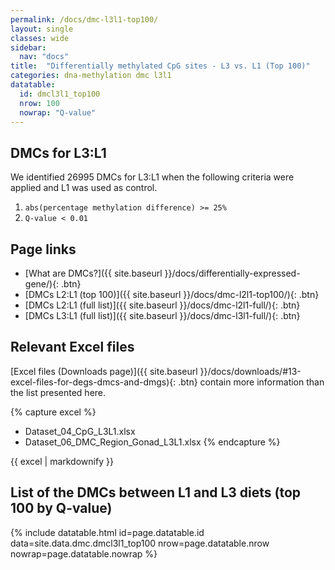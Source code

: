 ```yaml
---
permalink: /docs/dmc-l3l1-top100/
layout: single
classes: wide
sidebar:
  nav: "docs"
title:  "Differentially methylated CpG sites - L3 vs. L1 (Top 100)"
categories: dna-methylation dmc l3l1
datatable:
  id: dmcl3l1_top100
  nrow: 100
  nowrap: "Q-value"
---
```


## DMCs for L3:L1
We identified 26995 DMCs for L3:L1 when the following criteria were applied and L1 was used as control.
1. `abs(percentage methylation difference) >= 25%`
2. `Q-value < 0.01`

## Page links
- [What are DMCs?]({{ site.baseurl }}/docs/differentially-expressed-gene/){: .btn}
- [DMCs L2:L1 (top 100)]({{ site.baseurl }}/docs/dmc-l2l1-top100/){: .btn}
- [DMCs L2:L1 (full list)]({{ site.baseurl }}/docs/dmc-l2l1-full/){: .btn}
- [DMCs L3:L1 (full list)]({{ site.baseurl }}/docs/dmc-l3l1-full/){: .btn}

## Relevant Excel files
[Excel files (Downloads page)]({{ site.baseurl }}/docs/downloads/#13-excel-files-for-degs-dmcs-and-dmgs){: .btn} contain more information than the list presented here.

{% capture excel %}
- Dataset_04_CpG_L3L1.xlsx
- Dataset_06_DMC_Region_Gonad_L3L1.xlsx
{% endcapture %}

<div class="notice">
  {{ excel | markdownify }}
</div>

## List of the DMCs between L1 and L3 diets (top 100 by Q-value)

{% include datatable.html id=page.datatable.id
  data=site.data.dmc.dmcl3l1_top100 nrow=page.datatable.nrow
  nowrap=page.datatable.nowrap %}
